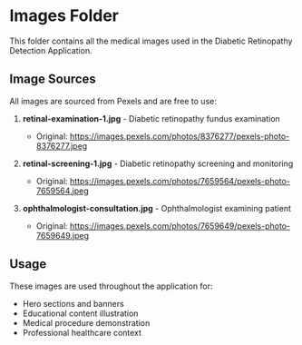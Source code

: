 # Images Folder

This folder contains all the medical images used in the Diabetic Retinopathy Detection Application.

## Image Sources
All images are sourced from Pexels and are free to use:

1. **retinal-examination-1.jpg** - Diabetic retinopathy fundus examination
   - Original: https://images.pexels.com/photos/8376277/pexels-photo-8376277.jpeg

2. **retinal-screening-1.jpg** - Diabetic retinopathy screening and monitoring  
   - Original: https://images.pexels.com/photos/7659564/pexels-photo-7659564.jpeg

3. **ophthalmologist-consultation.jpg** - Ophthalmologist examining patient
   - Original: https://images.pexels.com/photos/7659649/pexels-photo-7659649.jpeg

## Usage
These images are used throughout the application for:
- Hero sections and banners
- Educational content illustration
- Medical procedure demonstration
- Professional healthcare context